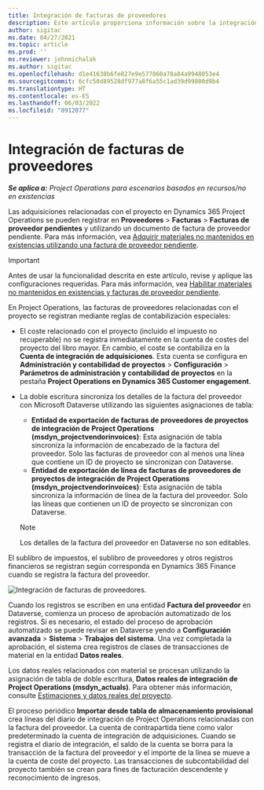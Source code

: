```yaml
---
title: Integración de facturas de proveedores
description: Este artículo proporciona información sobre la integración de facturas de proveedores en Project Operations.
author: sigitac
ms.date: 04/27/2021
ms.topic: article
ms.prod: ''
ms.reviewer: johnmichalak
ms.author: sigitac
ms.openlocfilehash: d1e41638b6fe827e9e577860a78a84a9948053e4
ms.sourcegitcommit: 6cfc50d89528df977a8f6a55c1ad39d99800d9b4
ms.translationtype: HT
ms.contentlocale: es-ES
ms.lasthandoff: 06/03/2022
ms.locfileid: "8912077"
---
```

# <a name="vendor-invoice-integration"></a>Integración de facturas de proveedores

_**Se aplica a:** Project Operations para escenarios basados en recursos/no en existencias_

Las adquisiciones relacionadas con el proyecto en Dynamics 365 Project Operations se pueden registrar en **Proveedores** > **Facturas** > **Facturas de proveedor pendientes** y utilizando un documento de factura de proveedor pendiente. Para más información, vea [Adquirir materiales no mantenidos en existencias utilizando una factura de proveedor pendiente](../procurement/pending-vendor-invoices.md).

> [!IMPORTANT]
> Antes de usar la funcionalidad descrita en este artículo, revise y aplique las configuraciones requeridas. Para más información, vea [Habilitar materiales no mantenidos en existencias y facturas de proveedor pendiente](../procurement/configure-materials-nonstocked.md).

En Project Operations, las facturas de proveedores relacionadas con el proyecto se registran mediante reglas de contabilización especiales:

- El coste relacionado con el proyecto (incluido el impuesto no recuperable) no se registra inmediatamente en la cuenta de costes del proyecto del libro mayor. En cambio, el coste se contabiliza en la **Cuenta de integración de adquisiciones**. Esta cuenta se configura en **Administración y contabilidad de proyectos** > **Configuración** > **Parámetros de administración y contabilidad de proyectos** en la pestaña **Project Operations en Dynamics 365 Customer engagement**.
- La doble escritura sincroniza los detalles de la factura del proveedor con Microsoft Dataverse utilizando las siguientes asignaciones de tabla:

     - **Entidad de exportación de facturas de proveedores de proyectos de integración de Project Operations (msdyn_projectvendorinvoices)**: Esta asignación de tabla sincroniza la información de encabezado de la factura del proveedor. Solo las facturas de proveedor con al menos una línea que contiene un ID de proyecto se sincronizan con Dataverse.
     - **Entidad de exportación de línea de facturas de proveedores de proyectos de integración de Project Operations (msdyn_projectvendorinvoices)**: Esta asignación de tabla sincroniza la información de línea de la factura del proveedor. Solo las líneas que contienen un ID de proyecto se sincronizan con Dataverse.

     > [!NOTE]
     > Los detalles de la factura del proveedor en Dataverse no son editables.

El sublibro de impuestos, el sublibro de proveedores y otros registros financieros se registran según corresponda en Dynamics 365 Finance cuando se registra la factura del proveedor.

![Integración de facturas de proveedores.](media/DW7VendorInvoice.png)

Cuando los registros se escriben en una entidad **Factura del proveedor** en Dataverse, comienza un proceso de aprobación automatizado de los registros. Si es necesario, el estado del proceso de aprobación automatizado se puede revisar en Dataverse yendo a **Configuración avanzada** > **Sistema** > **Trabajos del sistema**. Una vez completada la aprobación, el sistema crea registros de clases de transacciones de material en la entidad **Datos reales**.

Los datos reales relacionados con material se procesan utilizando la asignación de tabla de doble escritura, **Datos reales de integración de Project Operations (msdyn_actuals)**. Para obtener más información, consulte [Estimaciones y datos reales del proyecto](resource-dual-write-estimates-actuals.md).

El proceso periódico **Importar desde tabla de almacenamiento provisional** crea líneas del diario de integración de Project Operations relacionadas con la factura del proveedor. La cuenta de contrapartida tiene como valor predeterminado la cuenta de integración de adquisiciones. Cuando se registra el diario de integración, el saldo de la cuenta se borra para la transacción de la factura del proveedor y el importe de la línea se mueve a la cuenta de coste del proyecto. Las transacciones de subcontabilidad del proyecto también se crean para fines de facturación descendente y reconocimiento de ingresos.

